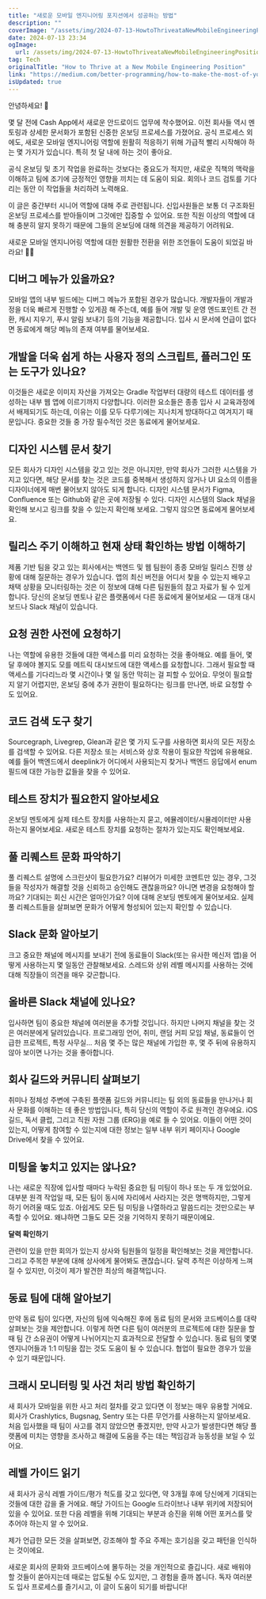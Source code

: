 ```yaml
---
title: "새로운 모바일 엔지니어링 포지션에서 성공하는 방법"
description: ""
coverImage: "/assets/img/2024-07-13-HowtoThriveataNewMobileEngineeringPosition_0.png"
date: 2024-07-13 23:34
ogImage:
  url: /assets/img/2024-07-13-HowtoThriveataNewMobileEngineeringPosition_0.png
tag: Tech
originalTitle: "How to Thrive at a New Mobile Engineering Position"
link: "https://medium.com/better-programming/how-to-make-the-most-of-your-first-month-at-a-new-mobile-engineering-position-8f9e2870d1f7"
isUpdated: true
---
```


안녕하세요! 🌟

몇 달 전에 Cash App에서 새로운 안드로이드 업무에 착수했어요. 이전 회사들 역시 멘토링과 상세한 문서화가 포함된 신중한 온보딩 프로세스를 가졌어요. 공식 프로세스 외에도, 새로운 모바일 엔지니어링 역할에 원활히 적응하기 위해 가급적 빨리 시작해야 하는 몇 가지가 있습니다. 특히 첫 달 내에 하는 것이 좋아요.

공식 온보딩 및 초기 작업을 완료하는 것보다는 중요도가 적지만, 새로운 직책의 맥락을 이해하고 팀에 조기에 긍정적인 영향을 끼치는 데 도움이 되요. 회의나 코드 검토를 기다리는 동안 이 작업들을 처리하려 노력해요.

이 글은 중간부터 시니어 역할에 대해 주로 관련됩니다. 신입사원들은 보통 더 구조화된 온보딩 프로세스를 받아들이며 그것에만 집중할 수 있어요. 또한 직원 이상의 역할에 대해 충분히 알지 못하기 때문에 그들의 온보딩에 대해 의견을 제공하기 어려워요.

새로운 모바일 엔지니어링 역할에 대한 원활한 전환을 위한 조언들이 도움이 되었길 바라요! 🌿💡

<!-- cozy-coder - 수평 -->

<ins class="adsbygoogle"
     style="display:block"
     data-ad-client="ca-pub-4877378276818686"
     data-ad-slot="1107185301"
     data-ad-format="auto"
     data-full-width-responsive="true"></ins>

<script>
     (adsbygoogle = window.adsbygoogle || []).push({});
</script>

## 디버그 메뉴가 있을까요?

모바일 앱의 내부 빌드에는 디버그 메뉴가 포함된 경우가 많습니다. 개발자들이 개발과정을 더욱 빠르게 진행할 수 있게끔 해 주는데, 예를 들어 개발 및 운영 엔드포인트 간 전환, 캐시 지우기, 푸시 알림 보내기 등의 기능을 제공합니다. 입사 시 문서에 언급이 없다면 동료에게 해당 메뉴의 존재 여부를 물어보세요.

## 개발을 더욱 쉽게 하는 사용자 정의 스크립트, 플러그인 또는 도구가 있나요?

이것들은 새로운 이미지 자산을 가져오는 Gradle 작업부터 대량의 테스트 데이터를 생성하는 내부 웹 앱에 이르기까지 다양합니다.
이러한 요소들은 종종 입사 시 교육과정에서 배제되기도 하는데, 이유는 이를 모두 다루기에는 지나치게 방대하다고 여겨지기 때문입니다. 중요한 것들 중 가장 필수적인 것은 동료에게 물어보세요.

<!-- cozy-coder - 수평 -->

<ins class="adsbygoogle"
     style="display:block"
     data-ad-client="ca-pub-4877378276818686"
     data-ad-slot="1107185301"
     data-ad-format="auto"
     data-full-width-responsive="true"></ins>

<script>
     (adsbygoogle = window.adsbygoogle || []).push({});
</script>

## 디자인 시스템 문서 찾기

모든 회사가 디자인 시스템을 갖고 있는 것은 아니지만, 만약 회사가 그러한 시스템을 가지고 있다면, 해당 문서를 찾는 것은 코드를 중복해서 생성하지 않거나 UI 요소의 이름을 디자이너에게 매번 물어보지 않아도 되게 합니다. 디자인 시스템 문서가 Figma, Confluence 또는 Github와 같은 곳에 저장될 수 있다. 디자인 시스템의 Slack 채널을 확인해 보시고 링크를 찾을 수 있는지 확인해 보세요. 그렇지 않으면 동료에게 물어보세요.

## 릴리스 주기 이해하고 현재 상태 확인하는 방법 이해하기

제품 기반 팀을 갖고 있는 회사에서는 백엔드 및 웹 팀원이 종종 모바일 릴리스 진행 상황에 대해 질문하는 경우가 있습니다. 앱의 최신 버전을 어디서 찾을 수 있는지 배우고 채택 상황을 모니터링하는 것은 이 정보에 대해 다른 팀원들의 참고 자료가 될 수 있게 합니다. 당신의 온보딩 멘토나 같은 플랫폼에서 다른 동료에게 물어보세요 — 대개 대시보드나 Slack 채널이 있습니다.

<!-- cozy-coder - 수평 -->

<ins class="adsbygoogle"
     style="display:block"
     data-ad-client="ca-pub-4877378276818686"
     data-ad-slot="1107185301"
     data-ad-format="auto"
     data-full-width-responsive="true"></ins>

<script>
     (adsbygoogle = window.adsbygoogle || []).push({});
</script>

## 요청 권한 사전에 요청하기

나는 역할에 유용한 것들에 대한 액세스를 미리 요청하는 것을 좋아해요. 예를 들어, 몇 달 후에야 볼지도 모를 메트릭 대시보드에 대한 액세스를 요청합니다. 그래서 필요할 때 액세스를 기다리느라 몇 시간이나 몇 일 동안 막히는 걸 피할 수 있어요. 무엇이 필요할지 알기 어렵지만, 온보딩 중에 추가 권한이 필요하다는 링크를 만나면, 바로 요청할 수도 있어요.

## 코드 검색 도구 찾기

Sourcegraph, Livegrep, Glean과 같은 몇 가지 도구를 사용하면 회사의 모든 저장소를 검색할 수 있어요. 다른 저장소 또는 서비스와 상호 작용이 필요한 작업에 유용해요. 예를 들어 백엔드에서 deeplink가 어디에서 사용되는지 찾거나 백엔드 응답에서 enum 필드에 대한 가능한 값들을 찾을 수 있어요.

<!-- cozy-coder - 수평 -->

<ins class="adsbygoogle"
     style="display:block"
     data-ad-client="ca-pub-4877378276818686"
     data-ad-slot="1107185301"
     data-ad-format="auto"
     data-full-width-responsive="true"></ins>

<script>
     (adsbygoogle = window.adsbygoogle || []).push({});
</script>

## 테스트 장치가 필요한지 알아보세요

온보딩 멘토에게 실제 테스트 장치를 사용하는지 묻고, 에뮬레이터/시뮬레이터만 사용하는지 물어보세요. 새로운 테스트 장치를 요청하는 절차가 있는지도 확인해보세요.

## 풀 리퀘스트 문화 파악하기

풀 리퀘스트 설명에 스크린샷이 필요한가요? 리뷰어가 미세한 코멘트만 있는 경우, 그것들을 작성자가 해결할 것을 신뢰하고 승인해도 괜찮을까요? 아니면 변경을 요청해야 할까요? 기대되는 회신 시간은 얼마인가요? 이에 대해 온보딩 멘토에게 물어보세요. 실제 풀 리퀘스트들을 살펴보면 문화가 어떻게 형성되어 있는지 확인할 수 있습니다.

<!-- cozy-coder - 수평 -->

<ins class="adsbygoogle"
     style="display:block"
     data-ad-client="ca-pub-4877378276818686"
     data-ad-slot="1107185301"
     data-ad-format="auto"
     data-full-width-responsive="true"></ins>

<script>
     (adsbygoogle = window.adsbygoogle || []).push({});
</script>

## Slack 문화 알아보기

크고 중요한 채널에 메시지를 보내기 전에 동료들이 Slack(또는 유사한 메신저 앱)을 어떻게 사용하는지 몇 일동안 관찰해보세요. 스레드와 상위 레벨 메시지를 사용하는 것에 대해 직장들이 의견을 매우 갖곤합니다.

## 올바른 Slack 채널에 있나요?

입사하면 팀이 중요한 채널에 여러분을 추가할 것입니다. 하지만 나머지 채널을 찾는 것은 여러분에게 달려있습니다. 프로그래밍 언어, 취미, 랜덤 커피 모임 채널, 동료들이 언급한 프로젝트, 특정 사무실... 처음 몇 주는 많은 채널에 가입한 후, 몇 주 뒤에 유용하지 않아 보이면 나가는 것을 좋아합니다.

<!-- cozy-coder - 수평 -->

<ins class="adsbygoogle"
     style="display:block"
     data-ad-client="ca-pub-4877378276818686"
     data-ad-slot="1107185301"
     data-ad-format="auto"
     data-full-width-responsive="true"></ins>

<script>
     (adsbygoogle = window.adsbygoogle || []).push({});
</script>

## 회사 길드와 커뮤니티 살펴보기

취미나 정체성 주변에 구축된 플랫폼 길드와 커뮤니티는 팀 외의 동료들을 만나거나 회사 문화를 이해하는 데 좋은 방법입니다, 특히 당신의 역할이 주로 원격인 경우에요. iOS 길드, 독서 클럽, 그리고 직원 자원 그룹 (ERG)을 예로 들 수 있어요. 이들이 어떤 것이 있는지, 어떻게 참여할 수 있는지에 대한 정보는 일부 내부 위키 페이지나 Google Drive에서 찾을 수 있어요.

## 미팅을 놓치고 있지는 않나요?

나는 새로운 직장에 입사할 때마다 누락된 중요한 팀 미팅이 하나 또는 두 개 있었어요. 대부분 원격 작업일 때, 모든 팀이 동시에 자리에서 사라지는 것은 명백하지만, 그렇게 하기 어려울 때도 있죠. 아쉽게도 모든 팀 미팅을 나열하라고 말씀드리는 것만으로는 부족할 수 있어요. 왜냐하면 그들도 모든 것을 기억하지 못하기 때문이에요.

<!-- cozy-coder - 수평 -->

<ins class="adsbygoogle"
     style="display:block"
     data-ad-client="ca-pub-4877378276818686"
     data-ad-slot="1107185301"
     data-ad-format="auto"
     data-full-width-responsive="true"></ins>

<script>
     (adsbygoogle = window.adsbygoogle || []).push({});
</script>

**달력 확인하기**

관련이 있을 만한 회의가 있는지 상사와 팀원들의 일정을 확인해보는 것을 제안합니다. 그리고 주목한 부분에 대해 상사에게 물어봐도 괜찮습니다. 달력 추적은 이상하게 느껴질 수 있지만, 이것이 제가 발견한 최상의 해결책입니다.

## 동료 팀에 대해 알아보기

만약 동료 팀이 있다면, 자신의 팀에 익숙해진 후에 동료 팀의 문서와 코드베이스를 대략 살펴보는 것을 제안합니다. 이렇게 하면 다른 팀이 여러분의 프로젝트에 대한 질문을 할 때 팀 간 소유권이 어떻게 나뉘어지는지 효과적으로 전달할 수 있습니다. 동료 팀의 몇몇 엔지니어들과 1:1 미팅을 잡는 것도 도움이 될 수 있습니다. 협업이 필요한 경우가 있을 수 있기 때문입니다.

## 크래시 모니터링 및 사건 처리 방법 확인하기

<!-- cozy-coder - 수평 -->

<ins class="adsbygoogle"
     style="display:block"
     data-ad-client="ca-pub-4877378276818686"
     data-ad-slot="1107185301"
     data-ad-format="auto"
     data-full-width-responsive="true"></ins>

<script>
     (adsbygoogle = window.adsbygoogle || []).push({});
</script>

새 회사가 모바일을 위한 사고 처리 절차를 갖고 있다면 이 정보는 매우 유용할 거에요. 회사가 Crashlytics, Bugsnag, Sentry 또는 다른 무언가를 사용하는지 알아보세요. 처음 입사했을 때 팀이 사고를 겪지 않았으면 좋겠지만, 만약 사고가 발생한다면 해당 플랫폼에 미치는 영향을 조사하고 해결에 도움을 주는 데는 책임감과 능동성을 보일 수 있어요.

## 레벨 가이드 읽기

새 회사가 공식 레벨 가이드/평가 척도를 갖고 있다면, 약 3개월 후에 당신에게 기대되는 것들에 대한 감을 줄 거에요. 해당 가이드는 Google 드라이브나 내부 위키에 저장되어 있을 수 있어요. 또한 다음 레벨을 위해 기대되는 부분과 승진을 위해 어떤 포커스를 맞추어야 하는지 알 수 있어요.

제가 언급한 모든 것을 살펴보면, 강조해야 할 주요 주제는 호기심을 갖고 패턴을 인식하는 것이에요.

<!-- cozy-coder - 수평 -->

<ins class="adsbygoogle"
     style="display:block"
     data-ad-client="ca-pub-4877378276818686"
     data-ad-slot="1107185301"
     data-ad-format="auto"
     data-full-width-responsive="true"></ins>

<script>
     (adsbygoogle = window.adsbygoogle || []).push({});
</script>

새로운 회사의 문화와 코드베이스에 몰두하는 것을 개인적으로 즐깁니다. 새로 배워야 할 것들이 쏟아지는데 때로는 압도될 수도 있지만, 그 경험을 즐까 봅니다. 독자 여러분도 입사 프로세스를 즐기시고, 이 글이 도움이 되기를 바랍니다!
